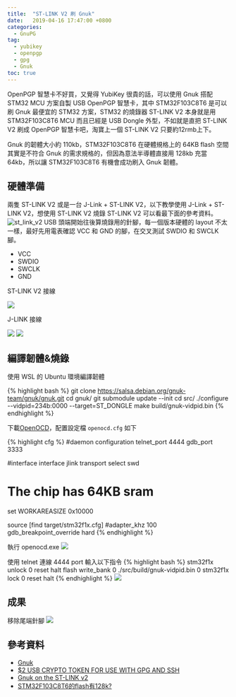 ```yaml
---
title:  "ST-LINK V2 刷 Gnuk"
date:   2019-04-16 17:47:00 +0800
categories:
  - GnuPG
tag:
  - yubikey
  - openpgp
  - gpg
  - Gnuk
toc: true
---
```

OpenPGP 智慧卡不好買，又覺得 YubiKey 很貴的話，可以使用 Gnuk 搭配 STM32 MCU 方案自製 USB OpenPGP 智慧卡，其中 STM32F103C8T6 是可以刷 Gnuk 最便宜的 STM32 方案，STM32 的燒錄器 ST-LINK V2 本身就是用 STM32F103C8T6 MCU 而且已經是 USB Dongle 外型，不如就是直把 ST-LINK V2 刷成 OpenPGP 智慧卡吧，淘寶上一個 ST-LINK V2 只要約12rmb上下。

Gnuk 的韌體大小約 110kb，STM32F103C8T6 在硬體規格上的 64KB flash 空間其實是不符合 Gnuk 的需求規格的，但因為意法半導體直接用 128kb 充當 64kb，所以讓 STM32F103C8T6 有機會成功刷入 Gnuk 韌體。

## 硬體準備
兩隻 ST-LINK V2 或是一台 J-Link + ST-LINK V2，以下教學使用 J-Link + ST-LINK V2，想使用 ST-LINK V2 燒錄 ST-LINK V2 可以看最下面的參考資料。
![st_link_v2](https://blob.kgame.tw/blog/2019-04-16-stm32-gnuk/st_link_v2.jpg)
USB 頭端開始往後算燒錄用的針腳，每一個版本硬體的 layout 不太一樣，最好先用電表確認 VCC 和 GND 的腳，在交叉測試 SWDIO 和 SWCLK 腳。
- VCC
- SWDIO
- SWCLK
- GND

ST-LINK V2 接線

![](https://blob.kgame.tw/blog/2019-04-16-stm32-gnuk/IMG_20190416_160401.jpg)

J-LINK 接線

![](https://blob.kgame.tw/blog/2019-04-16-stm32-gnuk/J-Link_SWD_Isolator_Pinout_Connection.png)
![](https://blob.kgame.tw/blog/2019-04-16-stm32-gnuk/IMG_20190416_160414.jpg)

## 編譯韌體&燒錄
使用 WSL 的 Ubuntu 環境編譯韌體

{% highlight bash %}
git clone https://salsa.debian.org/gnuk-team/gnuk/gnuk.git
cd gnuk/
git submodule update --init
cd src/
./configure --vidpid=234b:0000 --target=ST_DONGLE
make build/gnuk-vidpid.bin
{% endhighlight %}

下載[OpenOCD](http://gnutoolchains.com/arm-eabi/openocd/)，配置設定檔 `openocd.cfg` 如下

{% highlight cfg %}
#daemon configuration
telnet_port 4444
gdb_port 3333

#interface
interface jlink
transport select swd

# The chip has 64KB sram
set WORKAREASIZE 0x10000

source [find target/stm32f1x.cfg]
#adapter_khz 100
gdb_breakpoint_override hard
{% endhighlight %}

執行 openocd.exe
![](https://blob.kgame.tw/blog/2019-04-16-stm32-gnuk/1.png)

使用 telnet 連線 4444 port 輸入以下指令
{% highlight bash %}
stm32f1x unlock 0
reset halt
flash write_bank 0 ./src/build/gnuk-vidpid.bin 0
stm32f1x lock 0
reset halt
{% endhighlight %}
![](https://blob.kgame.tw/blog/2019-04-16-stm32-gnuk/2.png)

## 成果
移除尾端針腳
![](https://blob.kgame.tw/blog/2019-04-16-stm32-gnuk/IMG_20190416_162531.jpg)

## 參考資料
- [Gnuk](https://salsa.debian.org/gnuk-team/gnuk/gnuk)
- [$2 USB CRYPTO TOKEN FOR USE WITH GPG AND SSH](https://blog.danman.eu/2-usb-crypto-token-for-use-with-gpg-and-ssh/)
- [Gnuk on the ST-LINK v2](https://nx3d.org/gnuk-st-link-v2/)
- [STM32F103C8T6的flash有128k?](http://www.stmcu.org.cn/module/forum/forum.php?mod=viewthread&tid=607566)
